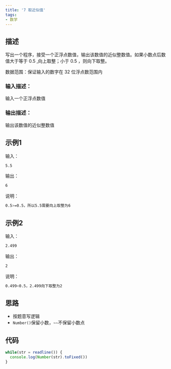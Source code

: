 ```yaml
---
title: '7 取近似值'
tags:
- 数学
---
```


## 描述

写出一个程序，接受一个正浮点数值，输出该数值的近似整数值。如果小数点后数值大于等于 0.5 ,向上取整；小于 0.5 ，则向下取整。

数据范围：保证输入的数字在 32 位浮点数范围内

### 输入描述：

输入一个正浮点数值

### 输出描述：

输出该数值的近似整数值

## 示例1

输入：

```bash
5.5
```



输出：

```bash
6
```



说明：

```bash
0.5>=0.5，所以5.5需要向上取整为6
```

## 示例2

输入：

```bash
2.499
```



输出：

```bash
2
```



说明：

```bash
0.499<0.5，2.499向下取整为2
```

## 思路

- 按题意写逻辑
- `Number()`保留小数，`~~`不保留小数点


## 代码

```js
while(str = readline()) {
  console.log(Number(str).toFixed())
}
```

